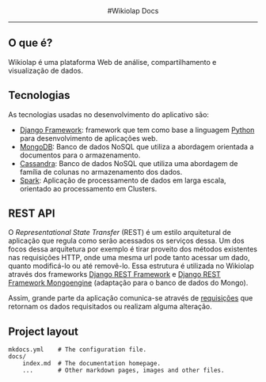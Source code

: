 <center>
#Wikiolap Docs
</center>

---

## O que é?
Wikiolap é uma plataforma Web de análise, compartilhamento e visualização de dados.

## Tecnologias
As tecnologias usadas no desenvolvimento do aplicativo são:

* [Django Framework](https://docs.djangoproject.com/en/2.0/): framework que tem como base a linguagem [Python](https://docs.python.org/3/) para desenvolvimento de aplicações web.
* [MongoDB](https://www.mongodb.com/): Banco de dados NoSQL que utiliza a abordagem orientada a documentos para o armazenamento.
* [Cassandra](http://cassandra.apache.org/): Banco de dados NoSQL que utiliza uma abordagem de família de colunas no armazenamento dos dados.
* [Spark](https://spark.apache.org/): Aplicação de processamento de dados em larga escala, orientado ao processamento em Clusters.

## REST API
O *Representational State Transfer* (REST) é um estilo arquitetural de aplicação que regula como serão acessados os serviços dessa. Um dos focos dessa arquitetura por exemplo é tirar proveito dos métodos existentes nas requisições HTTP, onde uma mesma url pode tanto acessar um dado, quanto modificá-lo ou até removê-lo. Essa estrutura é utilizada no Wikiolap através dos frameworks [Django REST Framework](http://www.django-rest-framework.org/) e [Django REST Framework Mongoengine](http://umutbozkurt.github.io/django-rest-framework-mongoengine/) (adaptação para o banco de dados do Mongo).

Assim, grande parte da aplicação comunica-se através de [requisições](/rest-api/urls) que retornam os dados requisitados ou realizam alguma alteração.



## Project layout

    mkdocs.yml    # The configuration file.
    docs/
        index.md  # The documentation homepage.
        ...       # Other markdown pages, images and other files.
